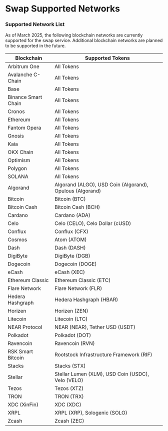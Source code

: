 # Swap Supported Networks

### Supported Network List

As of March 2025, the following blockchain networks are currently supported for the swap service. Additional blockchain networks are planned to be supported in the future.

| Blockchain          | Supported Tokens                                         |
| ------------------- | -------------------------------------------------------- |
| Arbitrum One        | All Tokens                                               |
| Avalanche C-Chain   | All Tokens                                               |
| Base                | All Tokens                                               |
| Binance Smart Chain | All Tokens                                               |
| Cronos              | All Tokens                                               |
| Ethereum            | All Tokens                                               |
| Fantom Opera        | All Tokens                                               |
| Gnosis              | All Tokens                                               |
| Kaia                | All Tokens                                               |
| OKX Chain           | All Tokens                                               |
| Optimism            | All Tokens                                               |
| Polygon             | All Tokens                                               |
| SOLANA              | All Tokens                                               |
| Algorand            | Algorand (ALGO), USD Coin (Algorand), Opulous (Algorand) |
| Bitcoin             | Bitcoin (BTC)                                            |
| Bitcoin Cash        | Bitcoin Cash (BCH)                                       |
| Cardano             | Cardano (ADA)                                            |
| Celo                | Celo (CELO), Celo Dollar (cUSD)                          |
| Conflux             | Conflux (CFX)                                            |
| Cosmos              | Atom (ATOM)                                              |
| Dash                | Dash (DASH)                                              |
| DigiByte            | DigiByte (DGB)                                           |
| Dogecoin            | Dogecoin (DOGE)                                          |
| eCash               | eCash (XEC)                                              |
| Ethereum Classic    | Ethereum Classic (ETC)                                   |
| Flare Network       | Flare Network (FLR)                                      |
| Hedera Hashgraph    | Hedera Hashgraph (HBAR)                                  |
| Horizen             | Horizen (ZEN)                                            |
| Litecoin            | Litecoin (LTC)                                           |
| NEAR Protocol       | NEAR (NEAR), Tether USD (USDT)                           |
| Polkadot            | Polkadot (DOT)                                           |
| Ravencoin           | Ravencoin (RVN)                                          |
| RSK Smart Bitcoin   | Rootstock Infrastructure Framework (RIF)                 |
| Stacks              | Stacks (STX)                                             |
| Stellar             | Stellar Lumen (XLM), USD Coin (USDC), Velo (VELO)        |
| Tezos               | Tezos (XTZ)                                              |
| TRON                | TRON (TRX)                                               |
| XDC (XinFin)        | XDC (XDC)                                                |
| XRPL                | XRPL (XRP), Sologenic (SOLO)                             |
| Zcash               | Zcash (ZEC)                                              |

